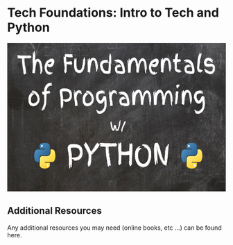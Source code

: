 # Tech Foundations: Intro to Tech and Python

<img alt="Intro to Python" src="../images/python.png" height="342px" width="100%">

## Additional Resources

Any additional resources you may need (online books, etc ...) can be found here.